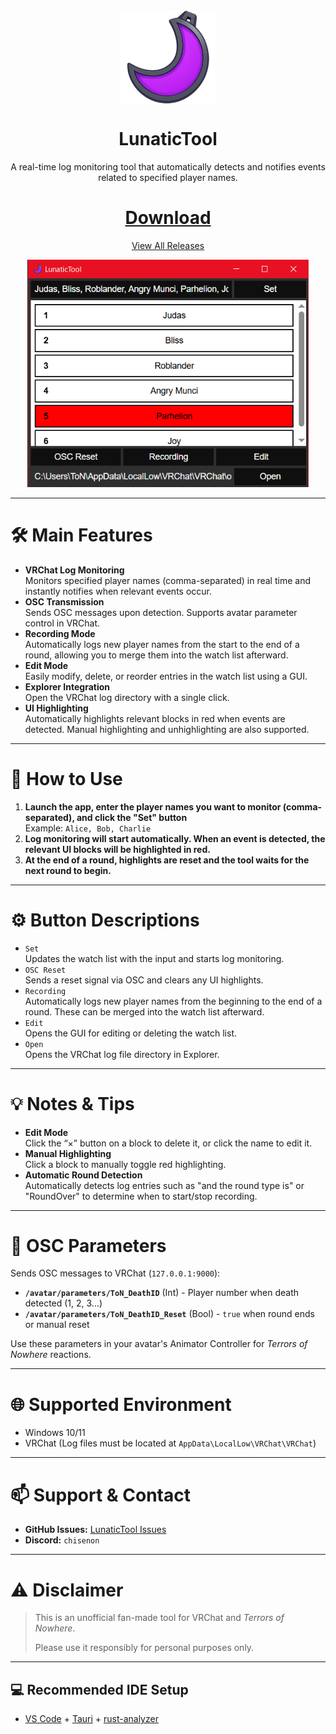 <div align="center">
  <img src="src-tauri\icons\icon.png" alt="App Icon" width="150" style="display:inline; vertical-align:middle;">

  # LunaticTool  
  A real-time log monitoring tool that automatically detects and notifies events related to specified player names.

  # [Download](https://github.com/Chisenon/LunaticTool/releases/latest/download/LunaticTool.zip "Download the latest version")

  [View All Releases](https://github.com/Chisenon/LunaticTool/releases)
</div>

<p align="center">
<img src="resources\preview.png" alt="Preview" title="LunaticTool Preview" width="450">
</p>

---

# 🛠️ Main Features
- **VRChat Log Monitoring**  
  Monitors specified player names (comma-separated) in real time and instantly notifies when relevant events occur.
- **OSC Transmission**  
  Sends OSC messages upon detection. Supports avatar parameter control in VRChat.
- **Recording Mode**  
  Automatically logs new player names from the start to the end of a round, allowing you to merge them into the watch list afterward.
- **Edit Mode**  
  Easily modify, delete, or reorder entries in the watch list using a GUI.
- **Explorer Integration**  
  Open the VRChat log directory with a single click.
- **UI Highlighting**  
  Automatically highlights relevant blocks in red when events are detected. Manual highlighting and unhighlighting are also supported.

---

# 🚀 How to Use
1. **Launch the app, enter the player names you want to monitor (comma-separated), and click the "Set" button**  
   Example: `Alice, Bob, Charlie`
2. **Log monitoring will start automatically. When an event is detected, the relevant UI blocks will be highlighted in red.**
3. **At the end of a round, highlights are reset and the tool waits for the next round to begin.**

---

# ⚙️ Button Descriptions
- `Set`  
  Updates the watch list with the input and starts log monitoring.
- `OSC Reset`  
  Sends a reset signal via OSC and clears any UI highlights.
- `Recording`  
  Automatically logs new player names from the beginning to the end of a round. These can be merged into the watch list afterward.
- `Edit`  
  Opens the GUI for editing or deleting the watch list.
- `Open`  
  Opens the VRChat log file directory in Explorer.

---

# 💡 Notes & Tips
- **Edit Mode**  
  Click the “×” button on a block to delete it, or click the name to edit it.
- **Manual Highlighting**  
  Click a block to manually toggle red highlighting.
- **Automatic Round Detection**  
  Automatically detects log entries such as "and the round type is" or "RoundOver" to determine when to start/stop recording.

---

# 📡 OSC Parameters
Sends OSC messages to VRChat (`127.0.0.1:9000`):
- **`/avatar/parameters/ToN_DeathID`** (Int) - Player number when death detected (1, 2, 3...)
- **`/avatar/parameters/ToN_DeathID_Reset`** (Bool) - `true` when round ends or manual reset

Use these parameters in your avatar's Animator Controller for *Terrors of Nowhere* reactions.

---

# 🌐 Supported Environment
- Windows 10/11
- VRChat (Log files must be located at `AppData\LocalLow\VRChat\VRChat`)

---

# 📫 Support & Contact
- **GitHub Issues:** [LunaticTool Issues](https://github.com/Chisenon/LunaticTool/issues)  
- **Discord:** `chisenon`

---

# ⚠️ Disclaimer
> This is an unofficial fan-made tool for VRChat and *Terrors of Nowhere*.  
>  
> Please use it responsibly for personal purposes only.

---

## 💻 Recommended IDE Setup
- [VS Code](https://code.visualstudio.com/) + [Tauri](https://marketplace.visualstudio.com/items?itemName=tauri-apps.tauri-vscode) + [rust-analyzer](https://marketplace.visualstudio.com/items?itemName=rust-lang.rust-analyzer)
